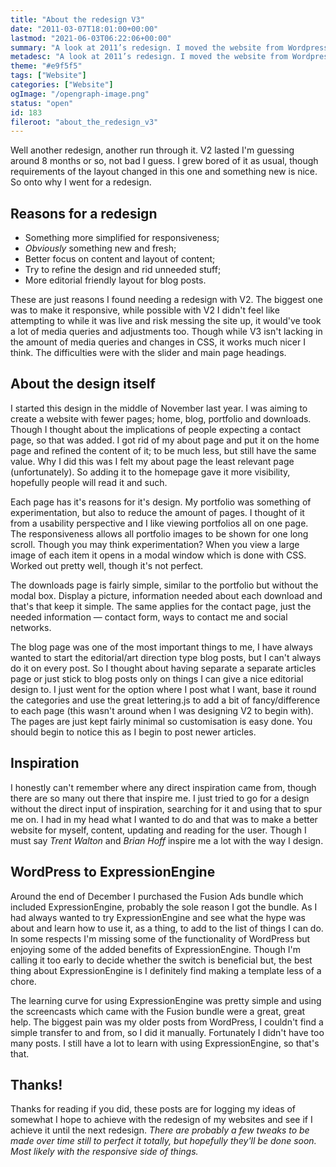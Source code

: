 ```yaml
---
title: "About the redesign V3"
date: "2011-03-07T18:01:00+00:00"
lastmod: "2021-06-03T06:22:06+00:00"
summary: "A look at 2011’s redesign. I moved the website from Wordpress to ExpressionEngine."
metadesc: "A look at 2011’s redesign. I moved the website from Wordpress to ExpressionEngine."
theme: "#e9f5f5"
tags: ["Website"]
categories: ["Website"]
ogImage: "/opengraph-image.png"
status: "open"
id: 183
fileroot: "about_the_redesign_v3"
---
```


Well another redesign, another run through it. V2 lasted I'm guessing around 8 months or so, not bad I guess. I grew bored of it as usual, though requirements of the layout changed in this one and something new is nice. So onto why I went for a redesign.

## Reasons for a redesign

-   Something more simplified for responsiveness;
-   _Obviously_ something new and fresh;
-   Better focus on content and layout of content;
-   Try to refine the design and rid unneeded stuff;
-   More editorial friendly layout for blog posts.

These are just reasons I found needing a redesign with V2. The biggest one was to make it responsive, while possible with V2 I didn't feel like attempting to while it was live and risk messing the site up, it would've took a lot of media queries and adjustments too. Though while V3 isn't lacking in the amount of media queries and changes in CSS, it works much nicer I think. The difficulties were with the slider and main page headings.

## About the design itself

I started this design in the middle of November last year. I was aiming to create a website with fewer pages; home, blog, portfolio and downloads. Though I thought about the implications of people expecting a contact page, so that was added. I got rid of my about page and put it on the home page and refined the content of it; to be much less, but still have the same value. Why I did this was I felt my about page the least relevant page (unfortunately). So adding it to the homepage gave it more visibility, hopefully people will read it and such.

Each page has it's reasons for it's design. My portfolio was something of experimentation, but also to reduce the amount of pages. I thought of it from a usability perspective and I like viewing portfolios all on one page. The responsiveness allows all portfolio images to be shown for one long scroll. Though you may think experimentation? When you view a large image of each item it opens in a modal window which is done with CSS. Worked out pretty well, though it's not perfect.

The downloads page is fairly simple, similar to the portfolio but without the modal box. Display a picture, information needed about each download and that's that keep it simple. The same applies for the contact page, just the needed information — contact form, ways to contact me and social networks.

The blog page was one of the most important things to me, I have always wanted to start the editorial/art direction type blog posts, but I can't always do it on every post. So I thought about having separate a separate articles page or just stick to blog posts only on things I can give a nice editorial design to. I just went for the option where I post what I want, base it round the categories and use the great lettering.js to add a bit of fancy/difference to each page (this wasn't around when I was designing V2 to begin with). The pages are just kept fairly minimal so customisation is easy done. You should begin to notice this as I begin to post newer articles.

## Inspiration

I honestly can't remember where any direct inspiration came from, though there are so many out there that inspire me. I just tried to go for a design without the direct input of inspiration, searching for it and using that to spur me on. I had in my head what I wanted to do and that was to make a better website for myself, content, updating and reading for the user. Though I must say _Trent Walton_ and _Brian Hoff_ inspire me a lot with the way I design.

## WordPress to ExpressionEngine

Around the end of December I purchased the Fusion Ads bundle which included ExpressionEngine, probably the sole reason I got the bundle. As I had always wanted to try ExpressionEngine and see what the hype was about and learn how to use it, as a thing, to add to the list of things I can do. In some respects I'm missing some of the functionality of WordPress but enjoying some of the added benefits of ExpressionEngine. Though I'm calling it too early to decide whether the switch is beneficial but, the best thing about ExpressionEngine is I definitely find making a template less of a chore.

The learning curve for using ExpressionEngine was pretty simple and using the screencasts which came with the Fusion bundle were a great, great help. The biggest pain was my older posts from WordPress, I couldn't find a simple transfer to and from, so I did it manually. Fortunately I didn't have too many posts. I still have a lot to learn with using ExpressionEngine, so that's that.

## Thanks!

Thanks for reading if you did, these posts are for logging my ideas of somewhat I hope to achieve with the redesign of my websites and see if I achieve it until the next redesign. _There are probably a few tweaks to be made over time still to perfect it totally, but hopefully they'll be done soon. Most likely with the responsive side of things._
